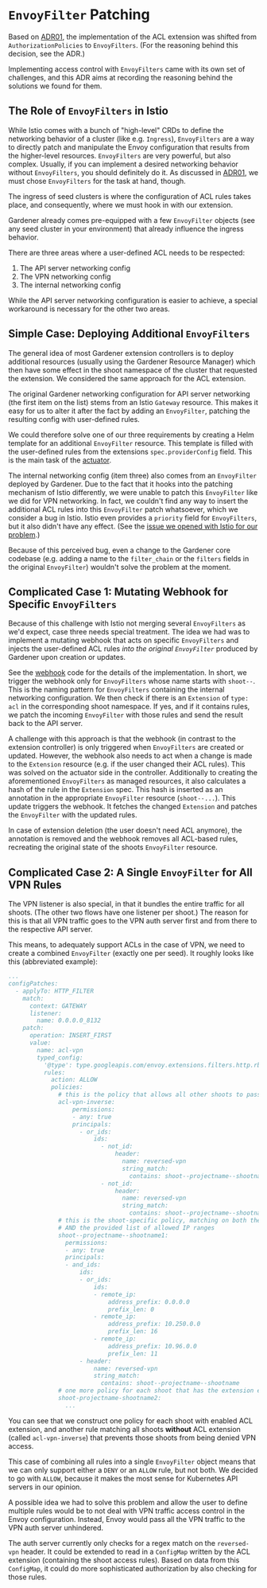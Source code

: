 # `EnvoyFilter` Patching

Based on [ADR01](01_refine_extension.md), the implementation of the ACL
extension was shifted from `AuthorizationPolicies` to `EnvoyFilters`. (For the
reasoning behind this decision, see the ADR.)

Implementing access control with `EnvoyFilters` came with its own set of
challenges, and this ADR aims at recording the reasoning behind the solutions we
found for them.

## The Role of `EnvoyFilters` in Istio

While Istio comes with a bunch of "high-level" CRDs to define the networking
behavior of a cluster (like e.g. `Ingress`), `EnvoyFilters` are a way to
directly patch and manipulate the Envoy configuration that results from the
higher-level resources. `EnvoyFilters` are very powerful, but also complex. Usually, if
you can implement a desired networking behavior without `EnvoyFilters`, you
should definitely do it. As discussed in [ADR01](01_refine_extension.md), we
must chose `EnvoyFilters` for the task at hand, though.

The ingress of seed clusters is where the configuration of ACL rules takes
place, and consequently, where we must hook in with our extension.

Gardener already comes pre-equipped with a few `EnvoyFilter` objects (see any
seed cluster in your environment) that already influence the ingress behavior.

There are three areas where a user-defined ACL needs to be respected:

1. The API server networking config
2. The VPN networking config
3. The internal networking config

While the API server networking configuration is easier to achieve, a
special workaround is necessary for the other two areas.

## Simple Case: Deploying Additional `EnvoyFilters`

The general idea of most Gardener extension controllers is to deploy additional
resources (usually using the Gardener Resource Manager) which then have some
effect in the shoot namespace of the cluster that requested the extension. We
considered the same approach for the ACL extension.

The original Gardener networking configuration for API server networking (the
first item on the list) stems from an Istio `Gateway` resource. This makes it
easy for us to alter it after the fact by adding an `EnvoyFilter`, patching the
resulting config with user-defined rules.

We could therefore solve one of our three requirements by creating a Helm
template for an additional `EnvoyFilter` resource. This template is filled with
the user-defined rules from the extensions `spec.providerConfig` field. This is
the main task of the [actuator](pkg/controller/actuator.go).

The internal networking config (item three) also comes from an `EnvoyFilter`
deployed by Gardener. Due to the fact that it hooks into the patching mechanism
of Istio differently, we were unable to patch this `EnvoyFilter` like we did for
VPN networking. In fact, we couldn't find any way to insert the additional ACL
rules into this `EnvoyFilter` patch whatsoever, which we consider a bug in
Istio. Istio even provides a `priority` field for `EnvoyFilters`, but it also
didn't have any effect. (See the
[issue we opened with Istio for our problem](https://github.com/istio/istio/issues/41536).)

Because of this perceived bug, even a change to the Gardener core codebase (e.g.
adding a name to the `filter_chain` or the `filters` fields in the original
`EnvoyFilter`) wouldn't solve the problem at the moment.

## Complicated Case 1: Mutating Webhook for Specific `EnvoyFilters`

Because of this challenge with Istio not merging several `EnvoyFilters` as we'd
expect, case three needs special treatment. The idea we had was to implement a
mutating webhook that acts on specific `EnvoyFilters` and injects the
user-defined ACL rules _into the original `EnvoyFilter`_ produced by Gardener
upon creation or updates.

See the [webhook](pkg/webhook/webhook.go) code for the details of the
implementation. In short, we trigger the webhook only for `EnvoyFilters`
whose name starts with `shoot--`. This is the naming pattern for `EnvoyFilters`
containing the internal networking configuration. We then check if there is an
`Extension` of `type: acl` in the corresponding shoot namespace. If yes, and if
it contains rules, we patch the incoming `EnvoyFilter` with those rules and send
the result back to the API server.

A challenge with this approach is that the webhook (in contrast to the extension
controller) is only triggered when `EnvoyFilters` are created or updated.
However, the webhook also needs to act when a change is made to the `Extension`
resource (e.g. if the user changed their ACL rules). This was solved on the
actuator side in the controller. Additionally to creating the aforementioned
`EnvoyFilters` as managed resources, it also calculates a hash of the rule in
the `Extension` spec. This hash is inserted as an annotation in the appropriate
`EnvoyFilter` resource (`shoot--...`). This update triggers the webhook. It
fetches the changed `Extension` and patches the `EnvoyFilter` with the updated
rules.

In case of extension deletion (the user doesn't need ACL anymore), the
annotation is removed and the webhook removes all ACL-based rules, recreating
the original state of the shoots `EnvoyFilter` resource.

## Complicated Case 2: A Single `EnvoyFilter` for All VPN Rules

The VPN listener is also special, in that it bundles the entire traffic for all
shoots. (The other two flows have one listener per shoot.) The reason for this
is that all VPN traffic goes to the VPN auth server first and from there to the
respective API server.

This means, to adequately support ACLs in the case of VPN, we need to create a
combined `EnvoyFilter` (exactly one per seed). It roughly looks like this
(abbreviated example):

```yaml
...
configPatches:
  - applyTo: HTTP_FILTER
    match:
      context: GATEWAY
      listener:
        name: 0.0.0.0_8132
    patch:
      operation: INSERT_FIRST
      value:
        name: acl-vpn
        typed_config:
          '@type': type.googleapis.com/envoy.extensions.filters.http.rbac.v3.RBAC
          rules:
            action: ALLOW
            policies:
              # this is the policy that allows all other shoots to pass through
              acl-vpn-inverse:
                  permissions:
                  - any: true
                  principals:
                    - or_ids:
                        ids:
                          - not_id:
                              header:
                                name: reversed-vpn
                                string_match:
                                  contains: shoot--projectname--shootname1
                          - not_id:
                              header:
                                name: reversed-vpn
                                string_match:
                                  contains: shoot--projectname--shootname2
              # this is the shoot-specific policy, matching on both the header
              # AND the provided list of allowed IP ranges
              shoot--projectname--shootname1:
                permissions:
                - any: true
                principals:
                - and_ids:
                    ids:
                    - or_ids:
                        ids:
                        - remote_ip:
                            address_prefix: 0.0.0.0
                            prefix_len: 0
                        - remote_ip:
                            address_prefix: 10.250.0.0
                            prefix_len: 16
                        - remote_ip:
                            address_prefix: 10.96.0.0
                            prefix_len: 11
                    - header:
                        name: reversed-vpn
                        string_match:
                          contains: shoot--projectname--shootname
              # one more policy for each shoot that has the extension enabled
              shoot-projectname-shootname2:
                ...
```

You can see that we construct one policy for each shoot with enabled ACL
extension, and another rule matching all shoots **without** ACL extension
(called `acl-vpn-inverse`) that prevents those shoots from being denied VPN
access.

This case of combining all rules into a single `EnvoyFilter` object means that
we can only support either a `DENY` or an `ALLOW` rule, but not both. We decided
to go with `ALLOW`, because it makes the most sense for Kubernetes API servers
in our opinion.

A possible idea we had to solve this problem and allow the user to define
multiple rules would be to not deal with VPN traffic access control in the Envoy
configuration. Instead, Envoy would pass all the VPN traffic to the VPN auth
server unhindered.

The auth server currently only checks for a regex match on
the `reversed-vpn` header. It could be extended to read in a `ConfigMap` written
by the ACL extension (containing the shoot access rules). Based on data from
this `ConfigMap`, it could do more sophisticated authorization by also checking
for those rules.
